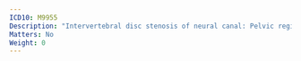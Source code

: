 ```yaml
---
ICD10: M9955
Description: "Intervertebral disc stenosis of neural canal: Pelvic region"
Matters: No
Weight: 0
---
```


